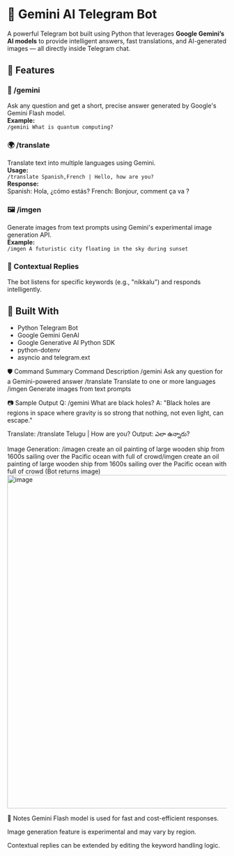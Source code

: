# 🤖 Gemini AI Telegram Bot

A powerful Telegram bot built using Python that leverages **Google Gemini’s AI models** to provide intelligent answers, fast translations, and AI-generated images — all directly inside Telegram chat.

## 🔧 Features

### 🧠 /gemini  
Ask any question and get a short, precise answer generated by Google's Gemini Flash model.  
**Example:**  
`/gemini What is quantum computing?`

### 🌍 /translate  
Translate text into multiple languages using Gemini.  
**Usage:**  
`/translate Spanish,French | Hello, how are you?`  
**Response:**  
Spanish: Hola, ¿cómo estás?
French: Bonjour, comment ça va ?



### 🖼️ /imgen  
Generate images from text prompts using Gemini's experimental image generation API.  
**Example:**  
`/imgen A futuristic city floating in the sky during sunset`

### 👋 Contextual Replies  
The bot listens for specific keywords (e.g., "nikkalu") and responds intelligently.

## 🧱 Built With

- Python Telegram Bot  
- Google Gemini GenAI  
- Google Generative AI Python SDK  
- python-dotenv  
- asyncio and telegram.ext  

🛡️ Command Summary
Command	Description
/gemini	Ask any question for a Gemini-powered answer
/translate	Translate to one or more languages
/imgen	Generate images from text prompts

📷 Sample Output
Q: /gemini What are black holes?
A: "Black holes are regions in space where gravity is so strong that nothing, not even light, can escape."

Translate:
/translate  Telugu | How are you?
Output: ఎలా ఉన్నారు?


Image Generation:
/imagen create an oil painting of large wooden ship from 1600s sailing over the Pacific ocean with full of crowd/imgen create an oil painting of large wooden ship from 1600s sailing over the Pacific ocean with full of crowd
(Bot returns image)
<img width="1024" height="764" alt="image" src="https://github.com/user-attachments/assets/9d1b1788-570c-4ac1-97e9-4170a5e2d35e" />

📌 Notes
Gemini Flash model is used for fast and cost-efficient responses.

Image generation feature is experimental and may vary by region.

Contextual replies can be extended by editing the keyword handling logic.
